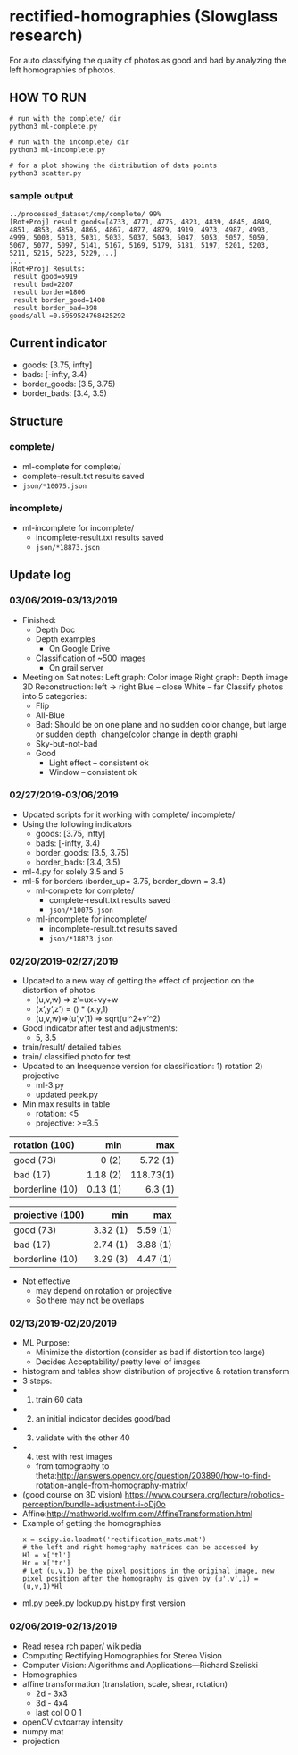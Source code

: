 # rectified-homographies (Slowglass research)
For auto classifying the quality of photos as good and bad by analyzing the left homographies of photos.

## HOW TO RUN
```
# run with the complete/ dir
python3 ml-complete.py

# run with the incomplete/ dir
python3 ml-incomplete.py

# for a plot showing the distribution of data points
python3 scatter.py
```

### sample output
```
../processed_dataset/cmp/complete/ 99%
[Rot+Proj] result goods=[4733, 4771, 4775, 4823, 4839, 4845, 4849, 4851, 4853, 4859, 4865, 4867, 4877, 4879, 4919, 4973, 4987, 4993, 4999, 5003, 5013, 5031, 5033, 5037, 5043, 5047, 5053, 5057, 5059, 5067, 5077, 5097, 5141, 5167, 5169, 5179, 5181, 5197, 5201, 5203, 5211, 5215, 5223, 5229,...]
...
[Rot+Proj] Results:
 result good=5919
 result bad=2207
 result border=1806
 result border_good=1408
 result border_bad=398
goods/all =0.5959524768425292
```

## Current indicator
- goods: [3.75, infty]
- bads: [-infty, 3.4)
- border_goods: [3.5, 3.75)
- border_bads: [3.4, 3.5)
 
## Structure
### complete/
- ml-complete for complete/
- complete-result.txt results saved
- `json/*10075.json`

### incomplete/
- ml-incomplete for incomplete/
    - incomplete-result.txt results saved
    - `json/*18873.json`

## Update log
### 03/06/2019-03/13/2019
- Finished:
    - Depth Doc
    - Depth examples
        - On Google Drive
    - Classification of ~500 images
        - On grail server
- Meeting on Sat notes:
	Left graph: Color image Right graph: Depth image 3D Reconstruction: left -> right 
	Blue – close White – far 
	Classify photos into 5 categories: 
	- Flip 
	- All-Blue 
	- Bad: Should be on one plane and no sudden color change, but large or sudden depth  change(color change in depth graph) 
	- Sky-but-not-bad 
	- Good 
	    - Light effect – consistent ok 
	    - Window – consistent ok 

### 02/27/2019-03/06/2019
- Updated scripts for it working with complete/ incomplete/
- Using the following indicators
	- goods: [3.75, infty]
	- bads: [-infty, 3.4)
	- border_goods: [3.5, 3.75)
	- border_bads: [3.4, 3.5) 
- ml-4.py for solely 3.5 and 5
- ml-5 for borders (border_up= 3.75, border_down = 3.4)
    - ml-complete for complete/
        - complete-result.txt results saved
        - `json/*10075.json`
    - ml-incomplete for incomplete/
        - incomplete-result.txt results saved
        - `json/*18873.json`

### 02/20/2019-02/27/2019
- Updated to a new way of getting the effect of projection on the distortion of photos
	- (u,v,w) => z’=ux+vy+w
	- (x’,y’,z’) = () * (x,y,1)
	- (u,v,w)=>(u’,v’,1) => sqrt(u’^2+v’^2)
- Good indicator after test and adjustments: 
	- 5, 3.5
- train/result/ detailed tables
- train/ classified photo for test
- Updated to an Insequence version for classification: 1) rotation 2) projective
	- ml-3.py
	- updated peek.py
- Min max results in table
	- rotation: <5
	- projective: >=3.5

|rotation (100)	|	min 	|	max			|
|:--------------|----------:|--------------:|
|good (73)	   	|	0 (2)	|	5.72 (1)	|
|bad (17)		|	1.18 (2)|	118.73(1)	|
|borderline (10)|	0.13 (1)|	6.3 (1)		|

|projective (100)	|	min 	|	max 	|
|:------------------|----------:|----------:|
|good (73)			|3.32 (1)	|	5.59 (1)|
|bad (17)			|2.74 (1)	|	3.88 (1)|
|borderline (10)	|3.29 (3)	|	4.47 (1)|

- Not effective
	- may depend on rotation or projective 
	- So there may not be overlaps

### 02/13/2019-02/20/2019
- ML Purpose:
	- Minimize the distortion (consider as bad if distortion too large)
	- Decides Acceptability/ pretty level of images
- histogram and tables show distribution of projective & rotation transform
- 3 steps:
- 1) train 60 data
- 2) an initial indicator decides good/bad
- 3) validate with the other 40
- 4) test with rest images
  - from tomography to theta:http://answers.opencv.org/question/203890/how-to-find-rotation-angle-from-homography-matrix/
- (good course on 3D vision) https://www.coursera.org/lecture/robotics-perception/bundle-adjustment-i-oDj0o 
- Affine:http://mathworld.wolfrm.com/AffineTransformation.html
- Example of getting the homographies
	```
	x = scipy.io.loadmat('rectification_mats.mat')
	# the left and right homography matrices can be accessed by 
	Hl = x['tl']
	Hr = x['tr']
	# Let (u,v,1) be the pixel positions in the original image, new pixel position after the homography is given by (u',v',1) = (u,v,1)*Hl
	```
- ml.py peek.py lookup.py hist.py first version

### 02/06/2019-02/13/2019
- Read resea
rch paper/ wikipedia 
- Computing Rectifying Homographies for Stereo Vision 
- Computer Vision: Algorithms and Applications—Richard Szeliski 
- Homographies
- affine transformation (translation, scale, shear, rotation)
    - 2d - 3x3
    - 3d - 4x4
    - last col 0 0 1
- openCV cvtoarray intensity
- numpy mat
- projection